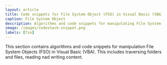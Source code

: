 ```yaml
---
layout: article
title: Code snippets for File System Object (FSO) in Visual Basic (VBA)
caption: File System Object
description: Algorithms and code snippets for manipulating File System Object using Visual Basic (VBA)
image: /images/codestack-snippet.png
labels: [fso]
---
```

This section contains algorithms and code snippets for manipulation File System Objects (FSO) in Visual Basic (VBA). This includes traversing folders and files, reading nad writing content.